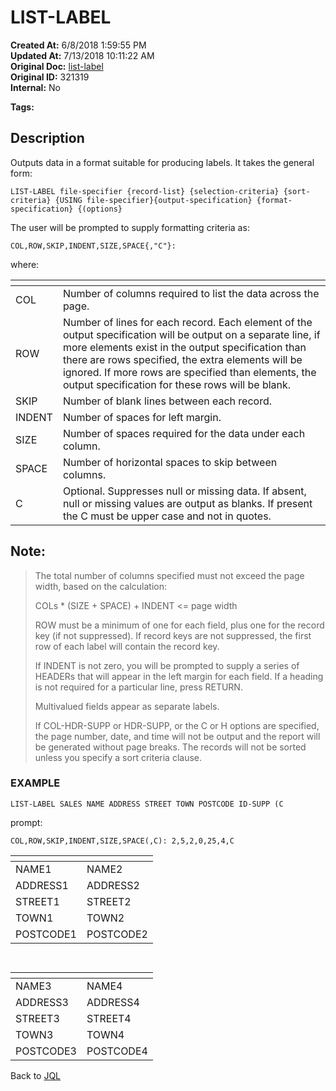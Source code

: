 # LIST-LABEL

**Created At:** 6/8/2018 1:59:55 PM  
**Updated At:** 7/13/2018 10:11:22 AM  
**Original Doc:** [list-label](https://docs.jbase.com/46350-jql/list-label)  
**Original ID:** 321319  
**Internal:** No  

**Tags:**
<badge text='jql' vertical='middle' />

## Description

Outputs data in a format suitable for producing labels. It takes the general form:

```
LIST-LABEL file-specifier {record-list} {selection-criteria} {sort-criteria} {USING file-specifier}{output-specification} {format-specification} {(options} 
```

The user will be prompted to supply formatting criteria as:

```
COL,ROW,SKIP,INDENT,SIZE,SPACE{,"C"}:
```

where:


| <!----> | <!----> |
| --- | --- |
| COL<br> | Number of columns required to list the data across the page.<br> |
| ROW<br> | Number of lines for each record. Each element of the output specification will be output on a separate line, if more elements exist in the output specification than there are rows specified, the extra elements will be ignored. If more rows are specified than elements, the output specification for these rows will be blank.<br> |
| SKIP<br> | Number of blank lines between each record.<br> |
| INDENT<br> | Number of spaces for left margin.<br> |
| SIZE<br> | Number of spaces required for the data under each column.<br> |
| SPACE<br> | Number of horizontal spaces to skip between columns.<br> |
| C<br> | Optional. Suppresses null or missing data. If absent, null or missing values are output as blanks. If present the C must be upper case and not in quotes.<br> |




## Note: 


> The total number of columns specified must not exceed the page width, based on the calculation:
> 
> COLs \* (SIZE + SPACE) + INDENT &lt;= page width
> 
> ROW must be a minimum of one for each field, plus one for the record key (if not suppressed). If record keys are not suppressed, the first row of each label will contain the record key.
> 
> If INDENT is not zero, you will be prompted to supply a series of HEADERs that will appear in the left margin for each field. If a heading is not required for a particular line, press RETURN.
> 
> Multivalued fields appear as separate labels.
> 
> If COL-HDR-SUPP or HDR-SUPP, or the C or H options are specified, the page number, date, and time will not be output and the report will be generated without page breaks. The records will not be sorted unless you specify a sort criteria clause.




### EXAMPLE

```
LIST-LABEL SALES NAME ADDRESS STREET TOWN POSTCODE ID-SUPP (C
```

prompt:

```
COL,ROW,SKIP,INDENT,SIZE,SPACE(,C): 2,5,2,0,25,4,C
```


| <!----> | <!----> |
| --- | --- |
| NAME1<br> | NAME2<br> |
| ADDRESS1<br> | ADDRESS2<br> |
| STREET1<br> | STREET2<br> |
| TOWN1<br> | TOWN2<br> |
| POSTCODE1<br> | POSTCODE2<br> |


` `


| <!----> | <!----> |
| --- | --- |
| NAME3<br> | NAME4<br> |
| ADDRESS3<br> | ADDRESS4<br> |
| STREET3<br> | STREET4<br> |
| TOWN3<br> | TOWN4<br> |
| POSTCODE3<br> | POSTCODE4<br> |




Back to [JQL](jbase-query-language-jql-)



